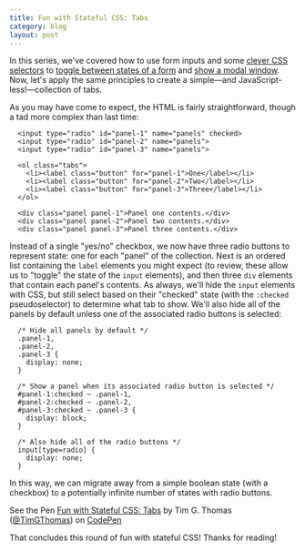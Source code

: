 ```yaml
---
title: Fun with Stateful CSS: Tabs
category: blog
layout: post
---
```


In this series, we've covered how to use form inputs and some [clever CSS selectors][0] to [toggle between states of a form][1] and [show a modal window][2]. Now, let's apply the same principles to create a simple—and JavaScript-less!—collection of tabs.

As you may have come to expect, the HTML is fairly straightforward, though a tad more complex than last time:

      <input type="radio" id="panel-1" name="panels" checked>
      <input type="radio" id="panel-2" name="panels">
      <input type="radio" id="panel-3" name="panels">
      
      <ol class="tabs">
        <li><label class="button" for="panel-1">One</label></li>
        <li><label class="button" for="panel-2">Two</label></li>
        <li><label class="button" for="panel-3">Three</label></li>
      </ol>

      <div class="panel panel-1">Panel one contents.</div>
      <div class="panel panel-2">Panel two contents.</div>
      <div class="panel panel-3">Panel three contents.</div>

Instead of a single "yes/no" checkbox, we now have three radio buttons to represent state: one for each "panel" of the collection. Next is an ordered list containing the `label` elements you might expect (to review, these allow us to "toggle" the state of the `input` elements), and then three `div` elements that contain each panel's contents. As always, we'll hide the `input` elements with CSS, but still select based on their "checked" state (with the `:checked` pseudoselector) to determine what tab to show. We'll also hide all of the panels by default unless one of the associated radio buttons is selected:

      /* Hide all panels by default */
      .panel-1,
      .panel-2,
      .panel-3 {
        display: none;
      }
      
      /* Show a panel when its associated radio button is selected */
      #panel-1:checked ~ .panel-1,
      #panel-2:checked ~ .panel-2,
      #panel-3:checked ~ .panel-3 {
        display: block;
      }
      
      /* Also hide all of the radio buttons */
      input[type=radio] {
        display: none;
      }

In this way, we can migrate away from a simple boolean state (with a checkbox) to a potentially infinite number of states with radio buttons.

<p data-height="268" data-slug-hash="qijKp" data-user="TimGThomas" data-default-tab="result" class='codepen'>See the Pen <a href='http://codepen.io/TimGThomas/pen/qijKp'>Fun with Stateful CSS: Tabs</a> by Tim G. Thomas (<a href='http://codepen.io/TimGThomas'>@TimGThomas</a>) on <a href='http://codepen.io'>CodePen</a></p>
<script src="//codepen.io/assets/embed/ei.js"> </script>

That concludes this round of fun with stateful CSS! Thanks for reading!

[0]: https://developer.mozilla.org/en-US/docs/Web/CSS/General_sibling_selectors
[1]: /2013/10/fun-with-stateful-css-a-view-edit-screen/
[2]: /2013/10/fun-with-stateful-css-modals/
